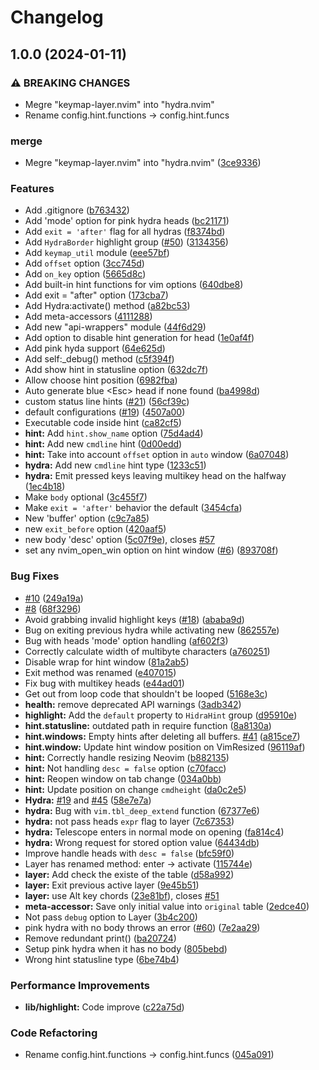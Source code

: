 # Changelog

## 1.0.0 (2024-01-11)


### ⚠ BREAKING CHANGES

* Megre "keymap-layer.nvim" into "hydra.nvim"
* Rename config.hint.functions -> config.hint.funcs

### merge

* Megre "keymap-layer.nvim" into "hydra.nvim" ([3ce9336](https://github.com/nvimtools/hydra.nvim/commit/3ce9336d9a57003bf2614e05520abe3fde87d0a3))


### Features

* Add .gitignore ([b763432](https://github.com/nvimtools/hydra.nvim/commit/b763432e6f0b8f45313fda5733c25f33b939c82a))
* Add 'mode' option for pink hydra heads ([bc21171](https://github.com/nvimtools/hydra.nvim/commit/bc2117176e1d00ce8e834ab9bd29ab04b7e1cd9f))
* Add `exit = 'after'` flag for all hydras ([f8374bd](https://github.com/nvimtools/hydra.nvim/commit/f8374bdf148a6d2758fca86b275027f6dd8822f9))
* Add `HydraBorder` highlight group ([#50](https://github.com/nvimtools/hydra.nvim/issues/50)) ([3134356](https://github.com/nvimtools/hydra.nvim/commit/31343564df10b11b5f52f3e311ba706d70bf813e))
* Add `keymap_util` module ([eee57bf](https://github.com/nvimtools/hydra.nvim/commit/eee57bfb06b41e4251a5f2372615c5d10e93c9af))
* Add `offset` option ([3cc745d](https://github.com/nvimtools/hydra.nvim/commit/3cc745df051bb03c91e5309ddbecc060f0087e1a))
* Add `on_key` option ([5665d8c](https://github.com/nvimtools/hydra.nvim/commit/5665d8c0fb6f6e7b1058c719ff5dca09b25a1c1e))
* Add built-in hint functions for vim options ([640dbe8](https://github.com/nvimtools/hydra.nvim/commit/640dbe821cdd3b4211b1627646a9f61604f6b4e4))
* Add exit = "after" option ([173cba7](https://github.com/nvimtools/hydra.nvim/commit/173cba7ca045b66089a3aead2ce7116c06c24429))
* Add Hydra:activate() method ([a82bc53](https://github.com/nvimtools/hydra.nvim/commit/a82bc53873c77adce6549a5434e429eda47e4447))
* Add meta-accessors ([4111288](https://github.com/nvimtools/hydra.nvim/commit/411128895c0d29cc8b4a92e1da2d040fcc1e3dbc))
* Add new "api-wrappers" module ([44f6d29](https://github.com/nvimtools/hydra.nvim/commit/44f6d29bd4892d66f003557052ef12421ca8e551))
* Add option to disable hint generation for head ([1e0af4f](https://github.com/nvimtools/hydra.nvim/commit/1e0af4f806f6c79f3c6a52b2e0a85a9f1c376437))
* Add pink hyda support ([64e625d](https://github.com/nvimtools/hydra.nvim/commit/64e625df09080471baeb08db88f83522e82c9814))
* Add self:_debug() method ([c5f394f](https://github.com/nvimtools/hydra.nvim/commit/c5f394f42b9eacf351a8345f757c69eaa724e773))
* Add show hint in statusline option ([632dc7f](https://github.com/nvimtools/hydra.nvim/commit/632dc7f999716e180a5efba574f677bfe4931b47))
* Allow choose hint position ([6982fba](https://github.com/nvimtools/hydra.nvim/commit/6982fba84939b6c7d32c2b54244c711a996aac89))
* Auto generate blue &lt;Esc&gt; head if none found ([ba4998d](https://github.com/nvimtools/hydra.nvim/commit/ba4998dca8d6dab5cd1f28a06872cb991df16014))
* custom status line hints ([#21](https://github.com/nvimtools/hydra.nvim/issues/21)) ([56cf39c](https://github.com/nvimtools/hydra.nvim/commit/56cf39cdf81db712c242f081306de35bb6fc34ec))
* default configurations ([#19](https://github.com/nvimtools/hydra.nvim/issues/19)) ([4507a00](https://github.com/nvimtools/hydra.nvim/commit/4507a00103e8a5e0c18d2b64a3fbacb369c2b74d))
* Executable code inside hint ([ca82cf5](https://github.com/nvimtools/hydra.nvim/commit/ca82cf517cc7135cc0eb29530b22a4546f7a5e13))
* **hint:** Add `hint.show_name` option ([75d4ad4](https://github.com/nvimtools/hydra.nvim/commit/75d4ad400f34b2fe0e231eb7845d950ba5267d07))
* **hint:** Add new `cmdline` hint ([0d00edd](https://github.com/nvimtools/hydra.nvim/commit/0d00edd1b18aff52ba92975d4a08ad60d7ad8016))
* **hint:** Take into account `offset` option in `auto` window ([6a07048](https://github.com/nvimtools/hydra.nvim/commit/6a07048c5d532707855675a0773a102e8b56c25c))
* **hydra:** Add new `cmdline` hint type ([1233c51](https://github.com/nvimtools/hydra.nvim/commit/1233c51ca462a1281b7c50422218922655033b09))
* **hydra:** Emit pressed keys leaving multikey head on the halfway ([1ec4b18](https://github.com/nvimtools/hydra.nvim/commit/1ec4b18049a3736ad8e872b72574ad0a70a10006))
* Make `body` optional ([3c455f7](https://github.com/nvimtools/hydra.nvim/commit/3c455f7cc8eccec91f548ce46bbce9b79b08586d))
* Make `exit = 'after'` behavior the default ([3454cfa](https://github.com/nvimtools/hydra.nvim/commit/3454cfa9bc97aa501c9a497c53fa6d0c97a02d6e))
* New 'buffer' option ([c9c7a85](https://github.com/nvimtools/hydra.nvim/commit/c9c7a85becd737113d7a15f8188a1092f9641255))
* new `exit_before` option ([420aaf5](https://github.com/nvimtools/hydra.nvim/commit/420aaf5af601e3cb12796970cd8a183b886f36db))
* new body 'desc' option ([5c07f9e](https://github.com/nvimtools/hydra.nvim/commit/5c07f9e1f1507e202faf98fc62c9e7c17510ff58)), closes [#57](https://github.com/nvimtools/hydra.nvim/issues/57)
* set any nvim_open_win option on hint window ([#6](https://github.com/nvimtools/hydra.nvim/issues/6)) ([893708f](https://github.com/nvimtools/hydra.nvim/commit/893708fa4b823026846bb4004df6b5a1f0fe6217))


### Bug Fixes

* [#10](https://github.com/nvimtools/hydra.nvim/issues/10) ([249a19a](https://github.com/nvimtools/hydra.nvim/commit/249a19a4c95b9d0602918623a476196bf6956d5f))
* [#8](https://github.com/nvimtools/hydra.nvim/issues/8) ([68f3296](https://github.com/nvimtools/hydra.nvim/commit/68f3296c7c1c9fb4abbe892d5191883082b74369))
* Avoid grabbing invalid highlight keys ([#18](https://github.com/nvimtools/hydra.nvim/issues/18)) ([ababa9d](https://github.com/nvimtools/hydra.nvim/commit/ababa9d412a20d9a6479167fe15508b8099fc91d))
* Bug on exiting previous hydra while activating new ([862557e](https://github.com/nvimtools/hydra.nvim/commit/862557e6ffb9ec40c941177e93b1d2685c6ade93))
* Bug with heads 'mode' option handling ([af602f3](https://github.com/nvimtools/hydra.nvim/commit/af602f38d853c2988196f370da0be72ad7a105f4))
* Correctly calculate width of multibyte characters ([a760251](https://github.com/nvimtools/hydra.nvim/commit/a760251a90d022a412458663fbd3591fdb38d662))
* Disable wrap for hint window ([81a2ab5](https://github.com/nvimtools/hydra.nvim/commit/81a2ab542c020b46c25dc4ff1ebfa4d191e2b286))
* Exit method was renamed ([e407015](https://github.com/nvimtools/hydra.nvim/commit/e407015d77e339b4c7d298f9e9dd50b4a934aa07))
* Fix bug with multikey heads ([e44ad01](https://github.com/nvimtools/hydra.nvim/commit/e44ad01cb4138234e509d8bcae5e96fdfacf37b0))
* Get out from loop code that shouldn't be looped ([5168e3c](https://github.com/nvimtools/hydra.nvim/commit/5168e3c650f86b12dd473866da0cbadcc94ecc51))
* **health:** remove deprecated API warnings ([3adb342](https://github.com/nvimtools/hydra.nvim/commit/3adb342b610654f6719c77bd319765ccbe0184ad))
* **highlight:** Add the `default` property to `HidraHint` group ([d95910e](https://github.com/nvimtools/hydra.nvim/commit/d95910ea18d4f0be838de958de9d14ee42e0d2f5))
* **hint.statusline:** outdated path in require function ([8a8130a](https://github.com/nvimtools/hydra.nvim/commit/8a8130af17b154d3b37669204bdae5ce4b991159))
* **hint.windows:** Empty hints after deleting all buffers. [#41](https://github.com/nvimtools/hydra.nvim/issues/41) ([a815ce7](https://github.com/nvimtools/hydra.nvim/commit/a815ce78805a5667e81cdb53d2bc7e0371042a7a))
* **hint.window:** Update hint window position on VimResized ([96119af](https://github.com/nvimtools/hydra.nvim/commit/96119af8ebaf0f55567108638c662784d612eb97))
* **hint:** Correctly handle resizing Neovim ([b882135](https://github.com/nvimtools/hydra.nvim/commit/b882135a72243211a93106bd8e3edd835d767e6a))
* **hint:** Not handling `desc = false` option ([c70facc](https://github.com/nvimtools/hydra.nvim/commit/c70facc87141f64162aca519acfd18aa85e06329))
* **hint:** Reopen window on tab change ([034a0bb](https://github.com/nvimtools/hydra.nvim/commit/034a0bbbb0e1215b98ee114cfc0f367241ae49ef))
* **hint:** Update position on change `cmdheight` ([da0c2e5](https://github.com/nvimtools/hydra.nvim/commit/da0c2e515133c4b8a9ba3ad5308db596610329bd))
* **Hydra:** [#19](https://github.com/nvimtools/hydra.nvim/issues/19) and [#45](https://github.com/nvimtools/hydra.nvim/issues/45) ([58e7e7a](https://github.com/nvimtools/hydra.nvim/commit/58e7e7ae1c9cc8d587fb6beda4e90a8147069a30))
* **hydra:** Bug with `vim.tbl_deep_extend` function ([67377e6](https://github.com/nvimtools/hydra.nvim/commit/67377e69c7c9f5b4e5d122a0f36236baba1a8881))
* **hydra:** not pass heads `expr` flag to layer ([7c67353](https://github.com/nvimtools/hydra.nvim/commit/7c67353cbbf0f1d3e3abb4fa2733df1e23bcea93))
* **hydra:** Telescope enters in normal mode on opening ([fa814c4](https://github.com/nvimtools/hydra.nvim/commit/fa814c478a69d0bc05c3e2cdda34336b7484ea05))
* **hydra:** Wrong request for stored option value ([64434db](https://github.com/nvimtools/hydra.nvim/commit/64434db0dc8a3dce9b30fef78aef267fceff4472))
* Improve handle heads with `desc = false` ([bfc59f0](https://github.com/nvimtools/hydra.nvim/commit/bfc59f068d911023de3524fe7421107ec64f9664))
* Layer has renamed method: enter -&gt; activate ([115744e](https://github.com/nvimtools/hydra.nvim/commit/115744e8b2c74c0a4dd265c25359b33832fece57))
* **layer:** Add check the existe of the table ([d58a992](https://github.com/nvimtools/hydra.nvim/commit/d58a992ae52fe19bc77e3fdf304a2c5e1b74e187))
* **layer:** Exit previous active layer ([9e45b51](https://github.com/nvimtools/hydra.nvim/commit/9e45b51d41ab4a528f91d954c0e481b24d122647))
* **layer:** use Alt key chords ([23e81bf](https://github.com/nvimtools/hydra.nvim/commit/23e81bf774cfd00c0b5309a4a223b0b908732c56)), closes [#51](https://github.com/nvimtools/hydra.nvim/issues/51)
* **meta-accessor:** Save only initial value into `original` table ([2edce40](https://github.com/nvimtools/hydra.nvim/commit/2edce40e7fc5c7cdb9fd009d1a14d6e5316b3232))
* Not pass `debug` option to Layer ([3b4c200](https://github.com/nvimtools/hydra.nvim/commit/3b4c2002a025d111158b7801b7a84bf52531922f))
* pink hydra with no body throws an error ([#60](https://github.com/nvimtools/hydra.nvim/issues/60)) ([7e2aa29](https://github.com/nvimtools/hydra.nvim/commit/7e2aa29f88d534371c6b0263d3abbfac7c2376ce))
* Remove redundant print() ([ba20724](https://github.com/nvimtools/hydra.nvim/commit/ba20724a07babc9feec8f0095b24d16c84a5e920))
* Setup pink hydra when it has no body ([805bebd](https://github.com/nvimtools/hydra.nvim/commit/805bebdbc2307cdee799665be557812d9af5a120))
* Wrong hint statusline type ([6be74b4](https://github.com/nvimtools/hydra.nvim/commit/6be74b419ea9fd615f79a0445bd6c96dc68229fa))


### Performance Improvements

* **lib/highlight:** Code improve ([c22a75d](https://github.com/nvimtools/hydra.nvim/commit/c22a75d6b035cf06a80aad25f36ee099e779b63b))


### Code Refactoring

* Rename config.hint.functions -&gt; config.hint.funcs ([045a091](https://github.com/nvimtools/hydra.nvim/commit/045a091a022feae74b9edfacb808e49dfbf6f8d5))
